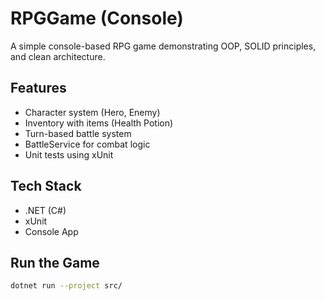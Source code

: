 # RPGGame (Console)

A simple console-based RPG game demonstrating OOP, SOLID principles, and clean architecture.

## Features

- Character system (Hero, Enemy)
- Inventory with items (Health Potion)
- Turn-based battle system
- BattleService for combat logic
- Unit tests using xUnit

## Tech Stack

- .NET (C#)
- xUnit
- Console App

## Run the Game

```bash
dotnet run --project src/
